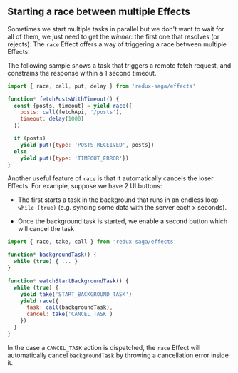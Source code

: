 ## Starting a race between multiple Effects

Sometimes we start multiple tasks in parallel but we don't want to wait for all of them, we just need
to get the *winner*: the first one that resolves (or rejects). The `race` Effect offers a way of
triggering a race between multiple Effects.

The following sample shows a task that triggers a remote fetch request, and constrains the response within a
1 second timeout.

```javascript
import { race, call, put, delay } from 'redux-saga/effects'

function* fetchPostsWithTimeout() {
  const {posts, timeout} = yield race({
    posts: call(fetchApi, '/posts'),
    timeout: delay(1000)
  })

  if (posts)
    yield put({type: 'POSTS_RECEIVED', posts})
  else
    yield put({type: 'TIMEOUT_ERROR'})
}
```

Another useful feature of `race` is that it automatically cancels the loser Effects. For example,
suppose we have 2 UI buttons:

- The first starts a task in the background that runs in an endless loop `while (true)`
(e.g. syncing some data with the server each x seconds).

- Once the background task is started, we enable a second button which will cancel the task


```javascript
import { race, take, call } from 'redux-saga/effects'

function* backgroundTask() {
  while (true) { ... }
}

function* watchStartBackgroundTask() {
  while (true) {
    yield take('START_BACKGROUND_TASK')
    yield race({
      task: call(backgroundTask),
      cancel: take('CANCEL_TASK')
    })
  }
}
```

In the case a `CANCEL_TASK` action is dispatched, the `race` Effect will automatically cancel
`backgroundTask` by throwing a cancellation error inside it.
